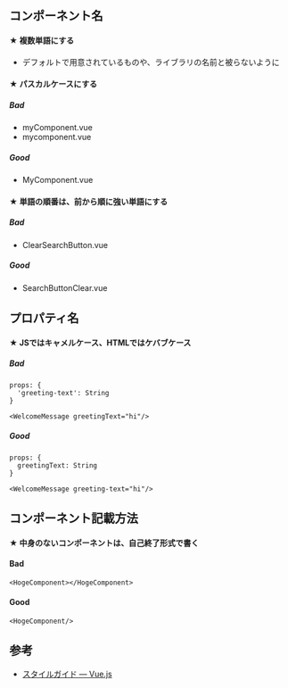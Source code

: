 ## コンポーネント名

#### ★ 複数単語にする

- デフォルトで用意されているものや、ライブラリの名前と被らないように

#### ★ パスカルケースにする

##### Bad

- myComponent.vue
- mycomponent.vue

##### Good

- MyComponent.vue

#### ★ 単語の順番は、前から順に強い単語にする

##### Bad

- ClearSearchButton.vue

##### Good

- SearchButtonClear.vue

## プロパティ名

#### ★ JSではキャメルケース、HTMLではケバブケース

##### Bad

```
props: {
  'greeting-text': String
}
```

```
<WelcomeMessage greetingText="hi"/>
```

##### Good

```
props: {
  greetingText: String
}
```

```
<WelcomeMessage greeting-text="hi"/>
```

## コンポーネント記載方法

#### ★ 中身のないコンポーネントは、自己終了形式で書く

#### Bad

```
<HogeComponent></HogeComponent>
```

#### Good

```
<HogeComponent/>
```

## 参考
- [スタイルガイド — Vue.js](https://jp.vuejs.org/v2/style-guide/index.html)
